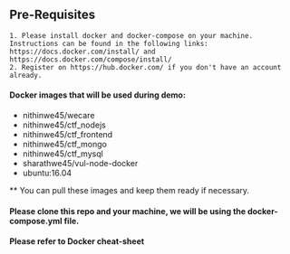 ## Pre-Requisites
	1. Please install docker and docker-compose on your machine. Instructions can be found in the following links: https://docs.docker.com/install/ and https://docs.docker.com/compose/install/
	2. Register on https://hub.docker.com/ if you don't have an account already.

#### Docker images that will be used during demo:
* nithinwe45/wecare
* nithinwe45/ctf_nodejs
* nithinwe45/ctf_frontend
* nithinwe45/ctf_mongo
* nithinwe45/ctf_mysql
* sharathwe45/vul-node-docker
* ubuntu:16.04

**  	You can pull these images and keep them ready if necessary.

#### Please clone this repo and your machine, we will be using the docker-compose.yml file. 

#### Please refer to Docker cheat-sheet
 